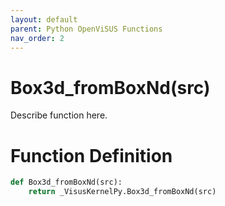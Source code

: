 ```yaml
---
layout: default
parent: Python OpenViSUS Functions
nav_order: 2
---
```


# Box3d_fromBoxNd(src)

Describe function here.

# Function Definition

```python
def Box3d_fromBoxNd(src):
    return _VisusKernelPy.Box3d_fromBoxNd(src)
```
